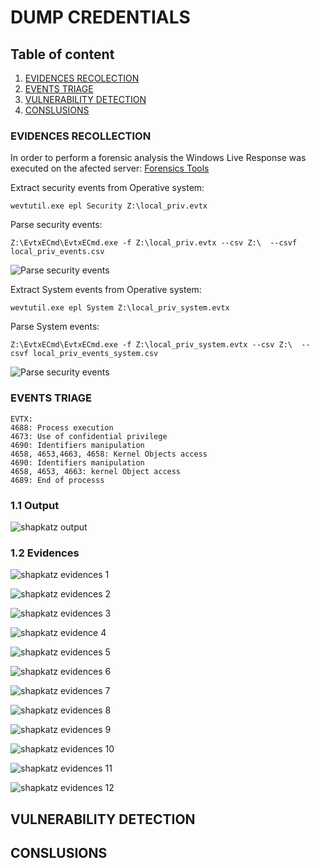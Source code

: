 # DUMP CREDENTIALS

## Table of content

  1. [EVIDENCES RECOLECTION](#evidences-recolection)
  2. [EVENTS TRIAGE](#events-triage)
  3. [VULNERABILITY DETECTION](#vulnerability-detection)  
  4. [CONSLUSIONS](#conclusions)


### EVIDENCES RECOLLECTION

In order to perform a forensic analysis the Windows Live Response was executed on the afected server:
[Forensics Tools](Forensics.md)

Extract security events from Operative system:

```
wevtutil.exe epl Security Z:\local_priv.evtx
```

Parse security events:

```
Z:\EvtxECmd\EvtxECmd.exe -f Z:\local_priv.evtx --csv Z:\  --csvf local_priv_events.csv
```
![Parse security events](resources/parse_security_events.png)

Extract System events from Operative system:

```
wevtutil.exe epl System Z:\local_priv_system.evtx
```

Parse System events:

```
Z:\EvtxECmd\EvtxECmd.exe -f Z:\local_priv_system.evtx --csv Z:\  --csvf local_priv_events_system.csv
```
![Parse security events](resources/parse_security_events.png)


### EVENTS TRIAGE
```
EVTX: 
4688: Process execution 
4673: Use of confidential privilege
4690: Identifiers manipulation
4658, 4653,4663, 4658: Kernel Objects access 
4690: Identifiers manipulation
4658, 4653, 4663: kernel Object access
4689: End of processs
```
### 1.1 Output
![shapkatz output](resources/sharpkatz_output.png)

### 1.2 Evidences

![shapkatz evidences 1](resources/sharpkatz_evidences_1.png)

![shapkatz evidences 2](resources/sharpkatz_evidences_2.png)

![shapkatz evidences 3](resources/sharpkatz_evidences_3.png)

![shapkatz evidence 4](resources/sharpkatz_evidences_4.png)

![shapkatz evidences 5](resources/sharpkatz_evidences_5.png)

![shapkatz evidences 6](resources/sharpkatz_evidences_6.png)

![shapkatz evidences 7](resources/sharpkatz_evidences_7.png)

![shapkatz evidences 8](resources/sharpkatz_evidences_8.png)

![shapkatz evidences 9](resources/shapkatz_evidences_9.png)

![shapkatz evidences 10](resources/sharpkatz_evidences_10.png)

![shapkatz evidences 11](resources/shapkatz_evidences_11.png)

![shapkatz evidences 12](resources/shapkatz_evidences_12.png)

## VULNERABILITY DETECTION


## CONSLUSIONS

